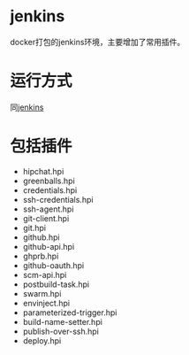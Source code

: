 # jenkins

docker打包的jenkins环境，主要增加了常用插件。

# 运行方式

同[jenkins](https://github.com/cloudbees/jenkins-ci.org-docker)

# 包括插件

 * hipchat.hpi
 * greenballs.hpi
 * credentials.hpi
 * ssh-credentials.hpi
 * ssh-agent.hpi
 * git-client.hpi
 * git.hpi
 * github.hpi
 * github-api.hpi
 * ghprb.hpi
 * github-oauth.hpi
 * scm-api.hpi
 * postbuild-task.hpi
 * swarm.hpi
 * envinject.hpi
 * parameterized-trigger.hpi
 * build-name-setter.hpi
 * publish-over-ssh.hpi
 * deploy.hpi
